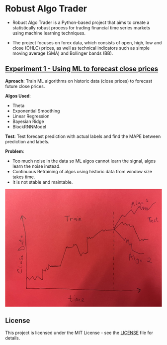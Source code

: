 # Robust Algo Trader

- Robust Algo Trader is a Python-based project that aims to create a statistically robust process for trading financial time series markets using machine learning techniques. 

- The project focuses on forex data, which consists of open, high, low and close (OHLC) prices, as well as technical indicators such as simple moving average (SMA) and Bollinger bands (BB).

## [Experiment 1 - Using ML to forecast close prices](https://github.com/EngineerDanny/robust_algo_trader/tree/main/forecast)
**Aproach**: Train ML algorithms on historic data (close prices) to forecast future close prices.

**Algos Used**: 
- Theta
- Exponential Smoothing
- Linear Regression
- Bayesian Ridge
- BlockRNNModel

**Test**: Test forecast prediction with actual labels and find the MAPE between prediction and labels.

**Problem**: 
- Too much noise in the data so ML algos cannot learn the signal, algos learn the noise instead.
- Continuous Retraining of algos using historic data from window size takes time.
- It is not stable and maintable.

![exp1](https://github.com/EngineerDanny/robust_algo_trader/blob/main/assets/experiments/exp1.jpeg)


## License

This project is licensed under the MIT License - see the [LICENSE](LICENSE) file for details.
